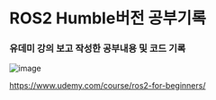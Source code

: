 # ROS2 Humble버전 공부기록


### 유데미 강의 보고 작성한 공부내용 및 코드 기록

![image](https://github.com/SungIkKim/ROS2_Humble_Study/assets/59491978/34d6de94-a9ce-44ff-8da1-a001e757281f)

 https://www.udemy.com/course/ros2-for-beginners/
